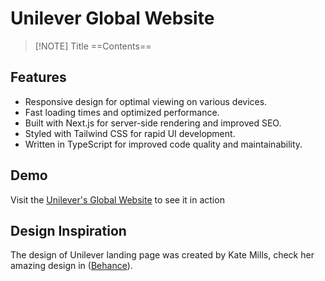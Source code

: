 # Unilever Global Website

> [!NOTE] Title
> ==Contents==

## Features

- Responsive design for optimal viewing on various devices.
- Fast loading times and optimized performance.
- Built with Next.js for server-side rendering and improved SEO.
- Styled with Tailwind CSS for rapid UI development.
- Written in TypeScript for improved code quality and maintainability.

## Demo

Visit the [Unilever's Global Website](https://unilever-global.vercel.app/) to see it in action

## Design Inspiration

The design of Unilever landing page was created by Kate Mills,
check her amazing design in ([Behance](https://www.behance.net/gallery/108428021/UNILEVER-Website-Concept-2020)).
